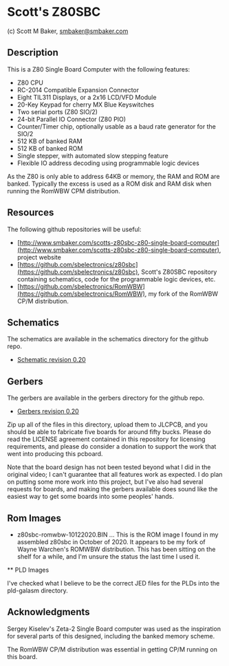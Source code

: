 # Scott's Z80SBC

(c) Scott M Baker, smbaker@smbaker.com

## Description

This is a Z80 Single Board Computer with the following features:

* Z80 CPU
* RC-2014 Compatible Expansion Connector
* Eight TIL311 Displays, or a 2x16 LCD/VFD Module
* 20-Key Keypad for cherry MX Blue Keyswitches
* Two serial ports (Z80 SIO/2)
* 24-bit Parallel IO Connector (Z80 PIO)
* Counter/Timer chip, optionally usable as a baud rate generator for the SIO/2
* 512 KB of banked RAM
* 512 KB of banked ROM
* Single stepper, with automated slow stepping feature
* Flexible IO address decoding using programmable logic devices

As the Z80 is only able to address 64KB or memory, the RAM and ROM are banked. Typically the excess is used as a ROM disk and RAM disk when running the RomWBW CPM distribution.

## Resources

The following github repositories will be useful:

* [http://www.smbaker.com/scotts-z80sbc-z80-single-board-computer](http://www.smbaker.com/scotts-z80sbc-z80-single-board-computer), project website
* [https://github.com/sbelectronics/z80sbc](https://github.com/sbelectronics/z80sbc), Scott's Z80SBC repository containing schematics, code for the programmable logic devices, etc.
* [https://github.com/sbelectronics/RomWBW](https://github.com/sbelectronics/RomWBW), my fork of the RomWBW CP/M distribution.

## Schematics

The schematics are available in the schematics directory for the github repo.

* [Schematic revision 0.20](https://github.com/sbelectronics/z80sbc/blob/master/schematics/z80sbc-0.20.pdf)

## Gerbers

The gerbers are available in the gerbers directory for the github repo.

* [Gerbers revision 0.20](https://github.com/sbelectronics/z80sbc/blob/master/gerbers/)

Zip up all of the files in this directory, upload them to JLCPCB, and you should be able to fabricate five
boards for around fifty bucks. Please do read the LICENSE agreement contained in this repository for
licensing requirements, and please do consider a donation to support the work that went into 
producing this pcboard.

Note that the board design has not been tested beyond what I did in the original video; I can't guarantee
that all features work as expected. I do plan on putting some more work into this project, but I've also
had several requests for boards, and making the gerbers available does sound like the easiest way to
get some boards into some peoples' hands.


## Rom Images

* z80sbc-romwbw-10122020.BIN ... This is the ROM image I found in my assembled z80sbc in October of 2020. It appears to be my fork of Wayne Warchen's ROMWBW distribution. This has been sitting on the shelf for a while, and I'm unsure the status the last time I used it.

** PLD Images

I've checked what I believe to be the correct JED files for the PLDs into the pld-galasm directory.

## Acknowledgments

Sergey Kiselev's Zeta-2 Single Board computer was used as the inspiration for several parts of this designed, including the banked memory scheme. 

The RomWBW CP/M distribution was essential in getting CP/M running on this board.